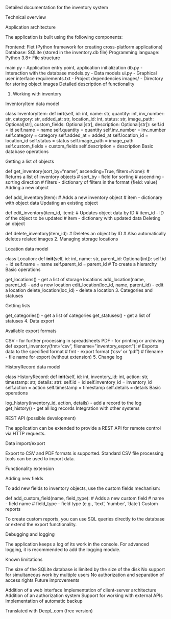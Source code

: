 Detailed documentation for the inventory system

Technical overview

Application architecture

The application is built using the following components:

Frontend: Flet (Python framework for creating cross-platform applications)
Database: SQLite (stored in the inventory.db file)
Programming language: Python 3.8+
File structure

main.py - Application entry point, application initialization
db.py - Interaction with the database
models.py - Data models
ui.py - Graphical user interface
requirements.txt - Project dependencies
images/ - Directory for storing object images
Detailed description of functionality

1. Working with inventory

InventoryItem data model

class InventoryItem:
    def __init__(self, id: int, name: str, quantity: int, inv_number: str, 
                 category: str, added_at: str, location_id: int, status: str, 
                 image_path: Optional[str], custom_fields: Optional[str], 
                 description: Optional[str]):
        self.id = id
        self.name = name
        self.quantity = quantity
        self.inv_number = inv_number
        self.category = category
        self.added_at = added_at
        self.location_id = location_id
        self.status = status
        self.image_path = image_path
        self.custom_fields = custom_fields
        self.description = description
Basic database operations

Getting a list of objects

def get_inventory(sort_by=“name”, ascending=True, filters=None):
    # Returns a list of inventory objects
    # sort_by - field for sorting
    # ascending - sorting direction
    # filters - dictionary of filters in the format {field: value}
Adding a new object

def add_inventory(item):
    # Adds a new inventory object
    # item - dictionary with object data
Updating an existing object

def edit_inventory(item_id, item):
    # Updates object data by ID
    # item_id - ID of the object to be updated
    # item - dictionary with updated data
Deleting an object

def delete_inventory(item_id):
    # Deletes an object by ID
    # Also automatically deletes related images
2. Managing storage locations

Location data model

class Location:
    def __init__(self, id: int, name: str, parent_id: Optional[int]):
        self.id = id
        self.name = name
        self.parent_id = parent_id  # To create a hierarchy
Basic operations

get_locations() - get a list of storage locations
add_location(name, parent_id) - add a new location
edit_location(loc_id, name, parent_id) - edit a location
delete_location(loc_id) - delete a location
3. Categories and statuses

Getting lists

get_categories() - get a list of categories
get_statuses() - get a list of statuses
4. Data export

Available export formats

CSV - for further processing in spreadsheets
PDF - for printing or archiving
def export_inventory(fmt=“csv”, filename="inventory_export"):
    # Exports data to the specified format
    # fmt - export format (‘csv’ or ‘pdf’)
    # filename - file name for export (without extension)
5. Change log

HistoryRecord data model

class HistoryRecord:
    def __init__(self, id: int, inventory_id: int, action: str, 
                 timestamp: str, details: str):
        self.id = id
        self.inventory_id = inventory_id
        self.action = action
        self.timestamp = timestamp
        self.details = details
Basic operations

log_history(inventory_id, action, details) - add a record to the log
get_history() - get all log records
Integration with other systems

REST API (possible development)

The application can be extended to provide a REST API for remote control via HTTP requests.

Data import/export

Export to CSV and PDF formats is supported. Standard CSV file processing tools can be used to import data.

Functionality extension

Adding new fields

To add new fields to inventory objects, use the custom fields mechanism:

def add_custom_field(name, field_type):
    # Adds a new custom field
    # name - field name
    # field_type - field type (e.g., ‘text’, ‘number’, ‘date’)
Custom reports

To create custom reports, you can use SQL queries directly to the database or extend the export functionality.

Debugging and logging

The application keeps a log of its work in the console. For advanced logging, it is recommended to add the logging module.

Known limitations

The size of the SQLite database is limited by the size of the disk
No support for simultaneous work by multiple users
No authorization and separation of access rights
Future improvements

Addition of a web interface
Implementation of client-server architecture
Addition of an authorization system
Support for working with external APIs
Implementation of automatic backup

Translated with DeepL.com (free version)
